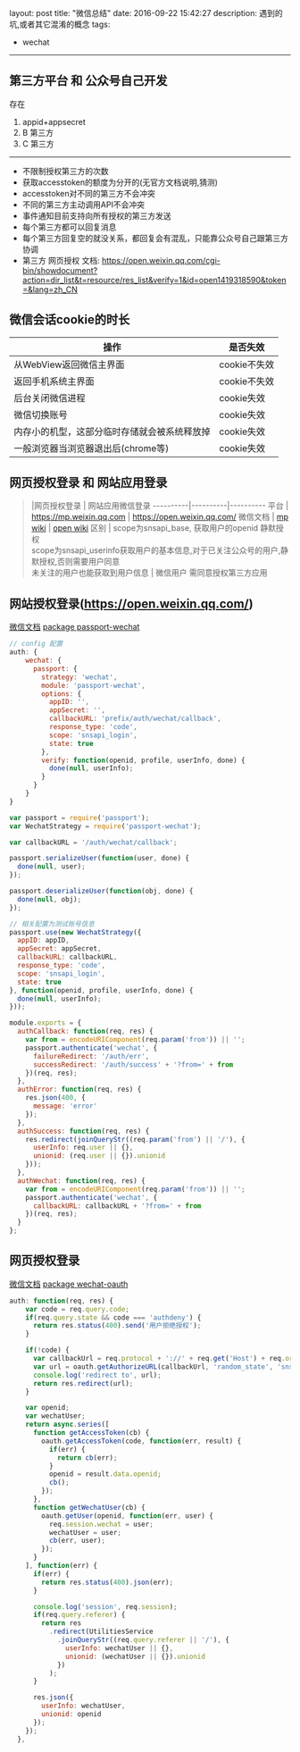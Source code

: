 layout: post
title: "微信总结"
date: 2016-09-22 15:42:27
description:  遇到的坑,或者其它混淆的概念
tags:
- wechat
---

## 第三方平台 和 公众号自己开发
存在 
1. appid+appsecret
2. B 第三方
3. C 第三方

---------------

- 不限制授权第三方的次数
- 获取accesstoken的额度为分开的(无官方文档说明,猜测)
- accesstoken对不同的第三方不会冲突
- 不同的第三方主动调用API不会冲突
- 事件通知目前支持向所有授权的第三方发送
- 每个第三方都可以回复消息
- 每个第三方回复空的就没关系，都回复会有混乱，只能靠公众号自己跟第三方协调
- 第三方 网页授权 文档: https://open.weixin.qq.com/cgi-bin/showdocument?action=dir_list&t=resource/res_list&verify=1&id=open1419318590&token=&lang=zh_CN


## 微信会话cookie的时长
操作 | 是否失效
----|----
从WebView返回微信主界面 |   cookie不失效
返回手机系统主界面   | cookie不失效
后台关闭微信进程    | cookie失效
微信切换账号 | cookie失效
内存小的机型，这部分临时存储就会被系统释放掉 | cookie失效
一般浏览器当浏览器退出后(chrome等)  | cookie失效

## 网页授权登录 和 网站应用登录

> |网页授权登录   |  网站应用微信登录
> ----------|----------|----------
>  平台 | https://mp.weixin.qq.com     |  https://open.weixin.qq.com/
> 微信文档 | [mp wiki](https://mp.weixin.qq.com/wiki?t=resource/res_main&id=mp1421140842&token=&lang=zh_CN) | [open wiki](https://open.weixin.qq.com/cgi-bin/showdocument?action=dir_list&t=resource/res_list&verify=1&id=open1419316505&token=&lang=zh_CN)
> 区别 | scope为snsapi_base, 获取用户的openid 静默授权 <br> scope为snsapi_userinfo获取用户的基本信息,对于已关注公众号的用户,静默授权,否则需要用户同意 <br>未关注的用户也能获取到用户信息 | 微信用户 需同意授权第三方应用

## 网站授权登录(https://open.weixin.qq.com/)
[微信文档](https://open.weixin.qq.com/cgi-bin/showdocument?action=dir_list&t=resource/res_list&verify=1&id=open1419316505&token=&lang=zh_CN)
[package passport-wechat](https://github.com/liangyali/passport-wechat)
```js
// config 配置
auth: {
    wechat: {
      passport: {
        strategy: 'wechat',
        module: 'passport-wechat',
        options: {
          appID: '',
          appSecret: '',
          callbackURL: 'prefix/auth/wechat/callback',
          response_type: 'code',
          scope: 'snsapi_login',
          state: true
        },
        verify: function(openid, profile, userInfo, done) {
          done(null, userInfo);
        }
      }
    }
}
```

```js
var passport = require('passport');
var WechatStrategy = require('passport-wechat');

var callbackURL = '/auth/wechat/callback';

passport.serializeUser(function(user, done) {
  done(null, user);
});

passport.deserializeUser(function(obj, done) {
  done(null, obj);
});

// 相关配置为测试账号信息
passport.use(new WechatStrategy({
  appID: appID,
  appSecret: appSecret,
  callbackURL: callbackURL,
  response_type: 'code',
  scope: 'snsapi_login',
  state: true
}, function(openid, profile, userInfo, done) {
  done(null, userInfo);
}));

module.exports = {
  authCallback: function(req, res) {
    var from = encodeURIComponent(req.param('from')) || '';
    passport.authenticate('wechat', {
      failureRedirect: '/auth/err',
      successRedirect: '/auth/success' + '?from=' + from
    })(req, res);
  },
  authError: function(req, res) {
    res.json(400, {
      message: 'error'
    });
  },
  authSuccess: function(req, res) {
    res.redirect(joinQueryStr((req.param('from') || '/'), {
      userInfo: req.user || {},
      unionid: (req.user || {}).unionid
    }));
  },
  authWechat: function(req, res) {
    var from = encodeURIComponent(req.param('from')) || '';
    passport.authenticate('wechat', {
      callbackURL: callbackURL + '?from=' + from
    })(req, res);
  }
};
```


## 网页授权登录
[微信文档](http://mp.weixin.qq.com/wiki/17/c0f37d5704f0b64713d5d2c37b468d75.html)
[package wechat-oauth](https://github.com/node-webot/wechat-oauth)
```js
auth: function(req, res) {
    var code = req.query.code;
    if(req.query.state && code === 'authdeny') {
      return res.status(400).send('用户拒绝授权');
    }

    if(!code) {
      var callbackUrl = req.protocol + '://' + req.get('Host') + req.originalUrl;
      var url = oauth.getAuthorizeURL(callbackUrl, 'random_state', 'snsapi_userinfo');
      console.log('redirect to', url);
      return res.redirect(url);
    }

    var openid;
    var wechatUser;
    return async.series([
      function getAccessToken(cb) {
        oauth.getAccessToken(code, function(err, result) {
          if(err) {
            return cb(err);
          }
          openid = result.data.openid;
          cb();
        });
      },
      function getWechatUser(cb) {
        oauth.getUser(openid, function(err, user) {
          req.session.wechat = user;
          wechatUser = user;
          cb(err, user);
        });
      }
    ], function(err) {
      if(err) {
        return res.status(400).json(err);
      }

      console.log('session', req.session);
      if(req.query.referer) {
        return res
          .redirect(UtilitiesService
            .joinQueryStr((req.query.referer || '/'), {
              userInfo: wechatUser || {},
              unionid: (wechatUser || {}).unionid
            })
          );
      }

      res.json({
        userInfo: wechatUser,
        unionid: openid
      });
    });
  },
```
